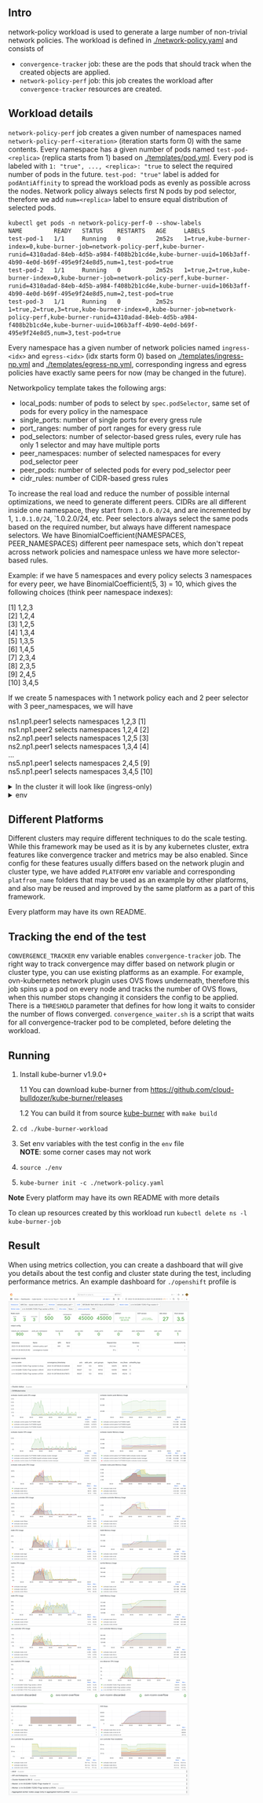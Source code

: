 ## Intro

network-policy workload is used to generate a large number of non-trivial network policies.
The workload is defined in [./network-policy.yaml](./network-policy.yaml) and consists of
- `convergence-tracker` job: these are the pods that should track when the created objects are applied.
- `network-policy-perf` job: this job creates the workload after `convergence-tracker` resources are created.

## Workload details

`network-policy-perf` job creates a given number of namespaces named `network-policy-perf-<iteration>` (iteration starts form 0) with the same contents.
Every namespace has a given number of pods named `test-pod-<replica>` (replica starts from 1) based on [./templates/pod.yml](pod.yml).
Every pod is labeled with `1: "true", ..., <replica>: "true` to select the required number of pods in the future.
`test-pod: "true"` label is added for `podAntiAffinity` to spread the workload pods as evenly as possible across the nodes.
Network policy always selects first N pods by pod selector, therefore we add `num=<replica>` label to ensure
equal distribution of selected pods.

```
kubectl get pods -n network-policy-perf-0 --show-labels
NAME         READY   STATUS    RESTARTS   AGE     LABELS
test-pod-1   1/1     Running   0          2m52s   1=true,kube-burner-index=0,kube-burner-job=network-policy-perf,kube-burner-runid=4310adad-84eb-4d5b-a984-f408b2b1cd4e,kube-burner-uuid=106b3aff-4b90-4e0d-b69f-495e9f24e8d5,num=1,test-pod=true
test-pod-2   1/1     Running   0          2m52s   1=true,2=true,kube-burner-index=0,kube-burner-job=network-policy-perf,kube-burner-runid=4310adad-84eb-4d5b-a984-f408b2b1cd4e,kube-burner-uuid=106b3aff-4b90-4e0d-b69f-495e9f24e8d5,num=2,test-pod=true
test-pod-3   1/1     Running   0          2m52s   1=true,2=true,3=true,kube-burner-index=0,kube-burner-job=network-policy-perf,kube-burner-runid=4310adad-84eb-4d5b-a984-f408b2b1cd4e,kube-burner-uuid=106b3aff-4b90-4e0d-b69f-495e9f24e8d5,num=3,test-pod=true
```

Every namespace has a given number of network policies named `ingress-<idx>` and `egress-<idx>` (idx starts form 0)
based on [./templates/ingress-np.yml](ingress-np.yml) and [./templates/egress-np.yml](egress-np.yml),
corresponding ingress and egress policies have exactly same peers for now (may be changed in the future).

Networkpolicy template takes the following args:
- local_pods: number of pods to select by `spec.podSelector`, same set of pods for every policy in the namespace
- single_ports: number of single ports for every gress rule
- port_ranges: number of port ranges for every gress rule
- pod_selectors: number of selector-based gress rules, every rule has only 1 selector and may have multiple ports
- peer_namespaces: number of selected namespaces for every pod_selector peer
- peer_pods: number of selected pods for every pod_selector peer
- cidr_rules: number of CIDR-based gress rules

To increase the real load and reduce the number of possible internal optimizations, we need to generate different peers.
CIDRs are all different inside one namespace, they start from `1.0.0.0/24`, and are incremented by 1, `1.0.1.0/24`, `1.0.2.0/24, etc.
Peer selectors always select the same pods based on the required number, but always have different namespace selectors.
We have BinomialCoefficient(NAMESPACES, PEER_NAMESPACES) different peer namespace sets, which don't repeat across network policies
and namespace unless we have more selector-based rules. 

Example: if we have 5 namespaces and every policy selects 3 namespaces for every peer, we have BinomialCoefficient(5, 3) = 10, 
which gives the following choices (think peer namespace indexes):

[1] 1,2,3\
[2] 1,2,4\
[3] 1,2,5\
[4] 1,3,4\
[5] 1,3,5\
[6] 1,4,5\
[7] 2,3,4\
[8] 2,3,5\
[9] 2,4,5\
[10] 3,4,5

If we create 5 namespaces with 1 network policy each and 2 peer selector with 3 peer_namespaces, we will have

ns1.np1.peer1 selects namespaces 1,2,3 [1]\
ns1.np1.peer2 selects namespaces 1,2,4 [2]\
ns2.np1.peer1 selects namespaces 1,2,5 [3]\
ns2.np1.peer1 selects namespaces 1,3,4 [4]\
...\
ns5.np1.peer1 selects namespaces 2,4,5 [9]\
ns5.np1.peer1 selects namespaces 3,4,5 [10]

<details>
  <summary>In the cluster it will look like (ingress-only)</summary>

```
items:
- apiVersion: networking.k8s.io/v1
  kind: NetworkPolicy
  metadata:
    creationTimestamp: "2023-08-23T09:35:39Z"
    generation: 1
    labels:
      kube-burner-index: "1"
      kube-burner-job: network-policy-perf
      kube-burner-runid: 39baa8cb-07c6-441f-add6-07a56404a14b
      kube-burner-uuid: 9c3cdf2e-4fd7-470a-b1b0-2d1c1a7b5c32
    name: ingress-1
    namespace: network-policy-perf-0
    resourceVersion: "66063"
    uid: 5abd93b5-906e-44e0-be1f-1be30b6bbeed
  spec:
    ingress:
    - from:
      - namespaceSelector:
          matchExpressions:
          - key: kubernetes.io/metadata.name
            operator: In
            values:
            - network-policy-perf-1
            - network-policy-perf-2
            - network-policy-perf-3
        podSelector:
          matchLabels:
            "1": "true"
    - from:
      - namespaceSelector:
          matchExpressions:
          - key: kubernetes.io/metadata.name
            operator: In
            values:
            - network-policy-perf-1
            - network-policy-perf-2
            - network-policy-perf-4
        podSelector:
          matchLabels:
            "1": "true"
    podSelector:
      matchLabels:
        "1": "true"
    policyTypes:
    - Ingress
  status: {}
- apiVersion: networking.k8s.io/v1
  kind: NetworkPolicy
  metadata:
    creationTimestamp: "2023-08-23T09:35:39Z"
    generation: 1
    labels:
      kube-burner-index: "1"
      kube-burner-job: network-policy-perf
      kube-burner-runid: 39baa8cb-07c6-441f-add6-07a56404a14b
      kube-burner-uuid: 9c3cdf2e-4fd7-470a-b1b0-2d1c1a7b5c32
    name: ingress-1
    namespace: network-policy-perf-1
    resourceVersion: "66068"
    uid: f5f26105-125b-4436-8a97-3d2fdace15bb
  spec:
    ingress:
    - from:
      - namespaceSelector:
          matchExpressions:
          - key: kubernetes.io/metadata.name
            operator: In
            values:
            - network-policy-perf-1
            - network-policy-perf-2
            - network-policy-perf-5
        podSelector:
          matchLabels:
            "1": "true"
    - from:
      - namespaceSelector:
          matchExpressions:
          - key: kubernetes.io/metadata.name
            operator: In
            values:
            - network-policy-perf-1
            - network-policy-perf-3
            - network-policy-perf-4
        podSelector:
          matchLabels:
            "1": "true"
    podSelector:
      matchLabels:
        "1": "true"
    policyTypes:
    - Ingress
  status: {}
- apiVersion: networking.k8s.io/v1
  kind: NetworkPolicy
  metadata:
    creationTimestamp: "2023-08-23T09:35:39Z"
    generation: 1
    labels:
      kube-burner-index: "1"
      kube-burner-job: network-policy-perf
      kube-burner-runid: 39baa8cb-07c6-441f-add6-07a56404a14b
      kube-burner-uuid: 9c3cdf2e-4fd7-470a-b1b0-2d1c1a7b5c32
    name: ingress-1
    namespace: network-policy-perf-2
    resourceVersion: "66071"
    uid: e74b9e03-311c-4dcb-b1f1-22424ace949d
  spec:
    ingress:
    - from:
      - namespaceSelector:
          matchExpressions:
          - key: kubernetes.io/metadata.name
            operator: In
            values:
            - network-policy-perf-1
            - network-policy-perf-3
            - network-policy-perf-5
        podSelector:
          matchLabels:
            "1": "true"
    - from:
      - namespaceSelector:
          matchExpressions:
          - key: kubernetes.io/metadata.name
            operator: In
            values:
            - network-policy-perf-1
            - network-policy-perf-4
            - network-policy-perf-5
        podSelector:
          matchLabels:
            "1": "true"
    podSelector:
      matchLabels:
        "1": "true"
    policyTypes:
    - Ingress
  status: {}
- apiVersion: networking.k8s.io/v1
  kind: NetworkPolicy
  metadata:
    creationTimestamp: "2023-08-23T09:35:39Z"
    generation: 1
    labels:
      kube-burner-index: "1"
      kube-burner-job: network-policy-perf
      kube-burner-runid: 39baa8cb-07c6-441f-add6-07a56404a14b
      kube-burner-uuid: 9c3cdf2e-4fd7-470a-b1b0-2d1c1a7b5c32
    name: ingress-1
    namespace: network-policy-perf-3
    resourceVersion: "66079"
    uid: c1c3b966-390c-4c44-8fc9-c106fb036e64
  spec:
    ingress:
    - from:
      - namespaceSelector:
          matchExpressions:
          - key: kubernetes.io/metadata.name
            operator: In
            values:
            - network-policy-perf-2
            - network-policy-perf-3
            - network-policy-perf-4
        podSelector:
          matchLabels:
            "1": "true"
    - from:
      - namespaceSelector:
          matchExpressions:
          - key: kubernetes.io/metadata.name
            operator: In
            values:
            - network-policy-perf-2
            - network-policy-perf-3
            - network-policy-perf-5
        podSelector:
          matchLabels:
            "1": "true"
    podSelector:
      matchLabels:
        "1": "true"
    policyTypes:
    - Ingress
  status: {}
- apiVersion: networking.k8s.io/v1
  kind: NetworkPolicy
  metadata:
    creationTimestamp: "2023-08-23T09:35:39Z"
    generation: 1
    labels:
      kube-burner-index: "1"
      kube-burner-job: network-policy-perf
      kube-burner-runid: 39baa8cb-07c6-441f-add6-07a56404a14b
      kube-burner-uuid: 9c3cdf2e-4fd7-470a-b1b0-2d1c1a7b5c32
    name: ingress-1
    namespace: network-policy-perf-4
    resourceVersion: "66086"
    uid: db941c7d-e6a7-48db-8575-3d2a3da6f2bf
  spec:
    ingress:
    - from:
      - namespaceSelector:
          matchExpressions:
          - key: kubernetes.io/metadata.name
            operator: In
            values:
            - network-policy-perf-2
            - network-policy-perf-4
            - network-policy-perf-5
        podSelector:
          matchLabels:
            "1": "true"
    - from:
      - namespaceSelector:
          matchExpressions:
          - key: kubernetes.io/metadata.name
            operator: In
            values:
            - network-policy-perf-3
            - network-policy-perf-4
            - network-policy-perf-5
        podSelector:
          matchLabels:
            "1": "true"
    podSelector:
      matchLabels:
        "1": "true"
    policyTypes:
    - Ingress
  status: {}

```

</details>

<details>
    <summary>env</summary>

```
NAMESPACES=5
PODS_PER_NAMESPACE=1
NETPOLS_PER_NAMESPACE=1

LOCAL_PODS=1
SINGLE_PORTS=0
PORT_RANGES=0
POD_SELECTORS=2
PEER_NAMESPACES=3
PEER_PODS=1
CIDRS=0
```
</details>

## Different Platforms

Different clusters may require different techniques to do the scale testing. While this framework may be used
as it is by any kubernetes cluster, extra features like convergence tracker and metrics may be also enabled.
Since config for these features usually differs based on the network plugin and cluster type, we have added 
`PLATFORM` env variable and corresponding `platfrom_name` folders that may be used as an example by other platforms,
and also may be reused and improved by the same platform as a part of this framework.

Every platform may have its own README.

## Tracking the end of the test

`CONVERGENCE_TRACKER` env variable enables `convergence-tracker` job.
The right way to track convergence may differ based on network plugin or cluster type, you can use existing platforms
as an example.
For example, ovn-kubernetes network plugin uses OVS flows underneath, therefore this job spins up a pod
on every node and tracks the number of OVS flows, when this number stops changing it considers the config to be applied.
There is a `THRESHOLD` parameter that defines for how long it waits to consider the number of flows converged.
`convergence_waiter.sh` is a script that waits for all convergence-tracker pod to be completed, before deleting
the workload.

## Running

1. Install kube-burner v1.9.0+
  
    1.1 You can download kube-burner from https://github.com/cloud-bulldozer/kube-burner/releases
    
    1.2 You can build it from source [kube-burner](https://github.com/cloud-bulldozer/kube-burner/tree/main) with
     `make build`
2. `cd ./kube-burner-workload`
3. Set env variables with the test config in the `env` file\
**NOTE**: some corner cases may not work
4. `source ./env`
5. `kube-burner init -c ./network-policy.yaml`

**Note** Every platform may have its own README with more details

To clean up resources created by this workload run `kubectl delete ns -l kube-burner-job`

## Result

When using metrics collection, you can create a dashboard that will give you details about the test config and 
cluster state during the test, including performance metrics. An example dashboard for `./openshift` profile is

![image](openshift/grafana.png)
